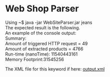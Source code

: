 # Web Shop Parser  

Using ~$ java -jar WebSiteParser.jar jeans  
The expected result is the following.  
An example of the console output:  
Summary:  
Amount of triggered HTTP request = 49  
Amount of extracted products = 4766  
Run-time (nanoTime): 11540443161  
Memory Footprint:31545256  

The XML file for this keyword if here: [output.xml](https://github.com/YanaBiliaieva/WebSiteParser/blob/master/src/main/resources/output.xml)
